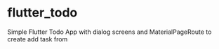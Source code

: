 # flutter_todo
Simple Flutter Todo App with dialog screens  and MaterialPageRoute to create add task from
